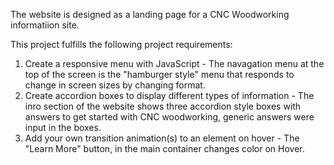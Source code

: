 The website is designed as a landing page for a CNC Woodworking informatiion site. 

This project fulfills the following project requirements:
1. Create a responsive menu with JavaScript - The navagation menu at the top of the screen is the "hamburger style" menu that responds to change in screen sizes by changing format.
2. Create accordion boxes to display different types of information - The inro section of the website shows three accordion style boxes with answers to get started with CNC woodworking, generic answers were input in the boxes. 
3. Add your own transition animation(s) to an element on hover - The "Learn More" button, in the main container changes color on Hover. 
